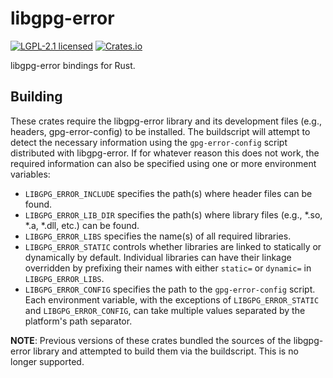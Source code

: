 # libgpg-error

[![LGPL-2.1 licensed](https://img.shields.io/crates/l/gpg-error.svg)](./COPYING)
[![Crates.io](https://img.shields.io/crates/v/gpg-error.svg)](https://crates.io/crates/gpg-error)

libgpg-error bindings for Rust.

## Building
These crates require the libgpg-error library and its development files (e.g.,
headers, gpg-error-config) to be installed. The buildscript will attempt to
detect the necessary information using the `gpg-error-config` script
distributed with libgpg-error. If for whatever reason this does not work, the
required information can also be specified using one or more environment variables:
- `LIBGPG_ERROR_INCLUDE` specifies the path(s) where header files can be found.
- `LIBGPG_ERROR_LIB_DIR` specifies the path(s) where library files (e.g., *.so,
  *.a, *.dll, etc.) can be found.
- `LIBGPG_ERROR_LIBS` specifies the name(s) of all required libraries.
- `LIBGPG_ERROR_STATIC` controls whether libraries are linked to
  statically or dynamically by default. Individual libraries can have their
  linkage overridden by prefixing their names with either `static=` or
  `dynamic=` in `LIBGPG_ERROR_LIBS`.
- `LIBGPG_ERROR_CONFIG` specifies the path to the `gpg-error-config` script.
Each environment variable, with the exceptions of `LIBGPG_ERROR_STATIC` and
`LIBGPG_ERROR_CONFIG`, can take multiple values separated by the platform's path
separator.

**NOTE**: Previous versions of these crates bundled the sources of the libgpg-error library and attempted
to build them via the buildscript. This is no longer supported.
